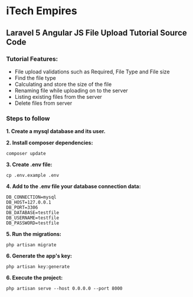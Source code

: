 # iTech Empires

## Laravel 5 Angular JS File Upload Tutorial Source Code

### Tutorial Features:

- File upload validations such as Required, File Type and File size
- Find the file type
- Calculating and store the size of the file
- Renaming file while uploading on to the server
- Listing existing files from the server
- Delete files from server

### Steps to follow

**1. Create a mysql database and its user.**

**2. Install composer dependencies:**
```
composer update
```

**3. Create .env file:**
```
cp .env.example .env
```

**4. Add to the .env file your database connection data:**
```
DB_CONNECTION=mysql
DB_HOST=127.0.0.1
DB_PORT=3306
DB_DATABASE=testfile
DB_USERNAME=testfile
DB_PASSWORD=testfile
```

**5. Run the migrations:**
```
php artisan migrate
```

**6. Generate the app's key:**
```
php artisan key:generate
```

**6. Execute the project:**
```
php artisan serve --host 0.0.0.0 --port 8000
```
